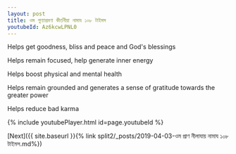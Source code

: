 ```yaml
---
layout: post
title: ওম পুণ্যাশ্রবণা কীর্তনীয়া নামায ১০৮ টাইমস
youtubeId: Az6kcwLPNL0
---
```

 
 
Helps get goodness, bliss and peace and God's blessings
 
Helps remain focused, help generate inner energy 
 
Helps boost physical and mental health 
 
Helps remain grounded and generates a sense of gratitude towards the greater power 
 
Helps reduce bad karma
 
 
 
 


{% include youtubePlayer.html id=page.youtubeId %}
 
[Next]({{ site.baseurl }}{% link  split2/_posts/2019-04-03-ওম প্রাণ নীলাযায় নামায ১০৮ টাইমস.md%})
 
